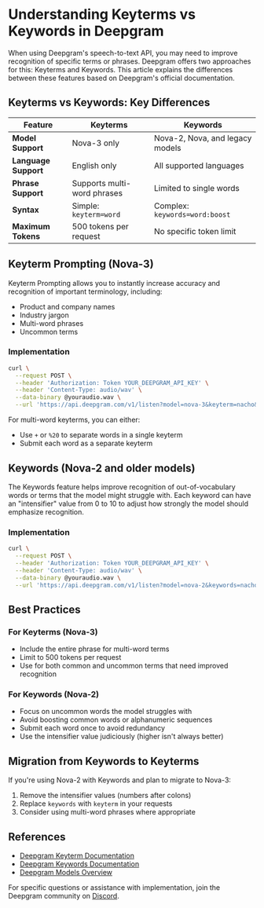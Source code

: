 # Understanding Keyterms vs Keywords in Deepgram

When using Deepgram's speech-to-text API, you may need to improve recognition of specific terms or phrases. Deepgram offers two approaches for this: Keyterms and Keywords. This article explains the differences between these features based on Deepgram's official documentation.

## Keyterms vs Keywords: Key Differences

| Feature | Keyterms | Keywords |
|---------|----------|----------|
| **Model Support** | Nova-3 only | Nova-2, Nova, and legacy models |
| **Language Support** | English only | All supported languages |
| **Phrase Support** | Supports multi-word phrases | Limited to single words |
| **Syntax** | Simple: `keyterm=word` | Complex: `keywords=word:boost` |
| **Maximum Tokens** | 500 tokens per request | No specific token limit |

## Keyterm Prompting (Nova-3)

Keyterm Prompting allows you to instantly increase accuracy and recognition of important terminology, including:
- Product and company names
- Industry jargon
- Multi-word phrases
- Uncommon terms

### Implementation

```bash
curl \
  --request POST \
  --header 'Authorization: Token YOUR_DEEPGRAM_API_KEY' \
  --header 'Content-Type: audio/wav' \
  --data-binary @youraudio.wav \
  --url 'https://api.deepgram.com/v1/listen?model=nova-3&keyterm=nacho&keyterm=taco+bell'
```

For multi-word keyterms, you can either:
- Use `+` or `%20` to separate words in a single keyterm
- Submit each word as a separate keyterm

## Keywords (Nova-2 and older models)

The Keywords feature helps improve recognition of out-of-vocabulary words or terms that the model might struggle with. Each keyword can have an "intensifier" value from 0 to 10 to adjust how strongly the model should emphasize recognition.

### Implementation

```bash
curl \
  --request POST \
  --header 'Authorization: Token YOUR_DEEPGRAM_API_KEY' \
  --header 'Content-Type: audio/wav' \
  --data-binary @youraudio.wav \
  --url 'https://api.deepgram.com/v1/listen?model=nova-2&keywords=nacho:5&keywords=taco:3'
```

## Best Practices

### For Keyterms (Nova-3)
- Include the entire phrase for multi-word terms
- Limit to 500 tokens per request
- Use for both common and uncommon terms that need improved recognition

### For Keywords (Nova-2)
- Focus on uncommon words the model struggles with
- Avoid boosting common words or alphanumeric sequences
- Submit each word once to avoid redundancy
- Use the intensifier value judiciously (higher isn't always better)

## Migration from Keywords to Keyterms

If you're using Nova-2 with Keywords and plan to migrate to Nova-3:

1. Remove the intensifier values (numbers after colons)
2. Replace `keywords` with `keyterm` in your requests
3. Consider using multi-word phrases where appropriate

## References

- [Deepgram Keyterm Documentation](https://developers.deepgram.com/docs/keyterm)
- [Deepgram Keywords Documentation](https://developers.deepgram.com/docs/keywords)
- [Deepgram Models Overview](https://developers.deepgram.com/docs/models-languages-overview)

For specific questions or assistance with implementation, join the Deepgram community on [Discord](https://discord.gg/deepgram).